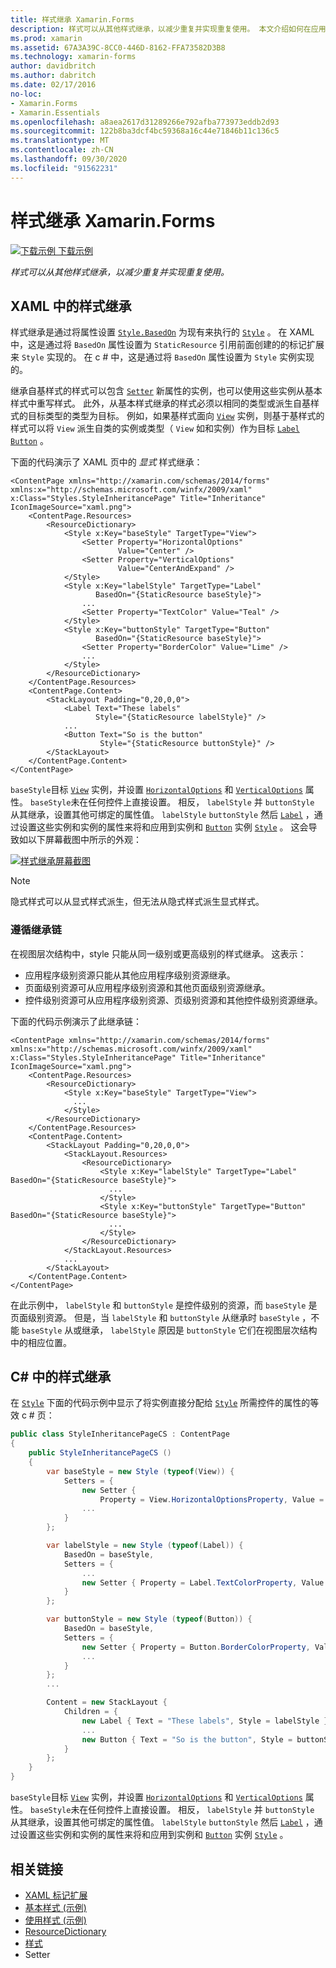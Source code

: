 ```yaml
---
title: 样式继承 Xamarin.Forms
description: 样式可以从其他样式继承，以减少重复并实现重复使用。 本文介绍如何在应用程序中执行样式继承 Xamarin.Forms 。
ms.prod: xamarin
ms.assetid: 67A3A39C-8CC0-446D-8162-FFA73582D3B8
ms.technology: xamarin-forms
author: davidbritch
ms.author: dabritch
ms.date: 02/17/2016
no-loc:
- Xamarin.Forms
- Xamarin.Essentials
ms.openlocfilehash: a8aea2617d31289266e792afba773973eddb2d93
ms.sourcegitcommit: 122b8ba3dcf4bc59368a16c44e71846b11c136c5
ms.translationtype: MT
ms.contentlocale: zh-CN
ms.lasthandoff: 09/30/2020
ms.locfileid: "91562231"
---
```

# <a name="style-inheritance-in-no-locxamarinforms"></a>样式继承 Xamarin.Forms

[![下载示例](~/media/shared/download.png) 下载示例](https://docs.microsoft.com/samples/xamarin/xamarin-forms-samples/userinterface-styles-basicstyles)

_样式可以从其他样式继承，以减少重复并实现重复使用。_

## <a name="style-inheritance-in-xaml"></a>XAML 中的样式继承

样式继承是通过将属性设置 [`Style.BasedOn`](xref:Xamarin.Forms.Style.BasedOn) 为现有来执行的 [`Style`](xref:Xamarin.Forms.Style) 。 在 XAML 中，这是通过将 `BasedOn` 属性设置为 `StaticResource` 引用前面创建的的标记扩展来 `Style` 实现的。 在 c # 中，这是通过将 `BasedOn` 属性设置为 `Style` 实例实现的。

继承自基样式的样式可以包含 [`Setter`](xref:Xamarin.Forms.Setter) 新属性的实例，也可以使用这些实例从基本样式中重写样式。 此外，从基本样式继承的样式必须以相同的类型或派生自基样式的目标类型的类型为目标。 例如，如果基样式面向 [`View`](xref:Xamarin.Forms.View) 实例，则基于基样式的样式可以将 `View` 派生自类的实例或类型（ `View` 如和实例）作为目标 [`Label`](xref:Xamarin.Forms.Label) [`Button`](xref:Xamarin.Forms.Button) 。

下面的代码演示了 XAML 页中的 *显式* 样式继承：

```xaml
<ContentPage xmlns="http://xamarin.com/schemas/2014/forms" xmlns:x="http://schemas.microsoft.com/winfx/2009/xaml" x:Class="Styles.StyleInheritancePage" Title="Inheritance" IconImageSource="xaml.png">
    <ContentPage.Resources>
        <ResourceDictionary>
            <Style x:Key="baseStyle" TargetType="View">
                <Setter Property="HorizontalOptions"
                        Value="Center" />
                <Setter Property="VerticalOptions"
                        Value="CenterAndExpand" />
            </Style>
            <Style x:Key="labelStyle" TargetType="Label"
                   BasedOn="{StaticResource baseStyle}">
                ...
                <Setter Property="TextColor" Value="Teal" />
            </Style>
            <Style x:Key="buttonStyle" TargetType="Button"
                   BasedOn="{StaticResource baseStyle}">
                <Setter Property="BorderColor" Value="Lime" />
                ...
            </Style>
        </ResourceDictionary>
    </ContentPage.Resources>
    <ContentPage.Content>
        <StackLayout Padding="0,20,0,0">
            <Label Text="These labels"
                   Style="{StaticResource labelStyle}" />
            ...
            <Button Text="So is the button"
                    Style="{StaticResource buttonStyle}" />
        </StackLayout>
    </ContentPage.Content>
</ContentPage>
```

`baseStyle`目标 [`View`](xref:Xamarin.Forms.View) 实例，并设置 [`HorizontalOptions`](xref:Xamarin.Forms.View.HorizontalOptions) 和 [`VerticalOptions`](xref:Xamarin.Forms.View.VerticalOptions) 属性。 `baseStyle`未在任何控件上直接设置。 相反， `labelStyle` 并 `buttonStyle` 从其继承，设置其他可绑定的属性值。 `labelStyle` `buttonStyle` 然后 [`Label`](xref:Xamarin.Forms.Label) ，通过设置这些实例和实例的属性来将和应用到实例和 [`Button`](xref:Xamarin.Forms.Button) 实例 [`Style`](xref:Xamarin.Forms.NavigableElement.Style) 。 这会导致如以下屏幕截图中所示的外观：

[![样式继承屏幕截图](inheritance-images/style-inheritance.png)](inheritance-images/style-inheritance-large.png#lightbox)

> [!NOTE]
> 隐式样式可以从显式样式派生，但无法从隐式样式派生显式样式。

### <a name="respecting-the-inheritance-chain"></a>遵循继承链

在视图层次结构中，style 只能从同一级别或更高级别的样式继承。 这表示：

- 应用程序级别资源只能从其他应用程序级别资源继承。
- 页面级别资源可从应用程序级别资源和其他页面级别资源继承。
- 控件级别资源可从应用程序级别资源、页级别资源和其他控件级别资源继承。

下面的代码示例演示了此继承链：

```xaml
<ContentPage xmlns="http://xamarin.com/schemas/2014/forms" xmlns:x="http://schemas.microsoft.com/winfx/2009/xaml" x:Class="Styles.StyleInheritancePage" Title="Inheritance" IconImageSource="xaml.png">
    <ContentPage.Resources>
        <ResourceDictionary>
            <Style x:Key="baseStyle" TargetType="View">
              ...
            </Style>
        </ResourceDictionary>
    </ContentPage.Resources>
    <ContentPage.Content>
        <StackLayout Padding="0,20,0,0">
            <StackLayout.Resources>
                <ResourceDictionary>
                    <Style x:Key="labelStyle" TargetType="Label" BasedOn="{StaticResource baseStyle}">
                      ...
                    </Style>
                    <Style x:Key="buttonStyle" TargetType="Button" BasedOn="{StaticResource baseStyle}">
                      ...
                    </Style>
                </ResourceDictionary>
            </StackLayout.Resources>
            ...
        </StackLayout>
    </ContentPage.Content>
</ContentPage>
```

在此示例中， `labelStyle` 和 `buttonStyle` 是控件级别的资源，而 `baseStyle` 是页面级别资源。 但是，当 `labelStyle` 和 `buttonStyle` 从继承时 `baseStyle` ，不能 `baseStyle` 从或继承， `labelStyle` 原因是 `buttonStyle` 它们在视图层次结构中的相应位置。

## <a name="style-inheritance-in-c35"></a>C&#35; 中的样式继承

在 [`Style`](xref:Xamarin.Forms.Style) 下面的代码示例中显示了将实例直接分配给 [`Style`](xref:Xamarin.Forms.NavigableElement.Style) 所需控件的属性的等效 c # 页：

```csharp
public class StyleInheritancePageCS : ContentPage
{
    public StyleInheritancePageCS ()
    {
        var baseStyle = new Style (typeof(View)) {
            Setters = {
                new Setter {
                    Property = View.HorizontalOptionsProperty, Value = LayoutOptions.Center    },
                ...
            }
        };

        var labelStyle = new Style (typeof(Label)) {
            BasedOn = baseStyle,
            Setters = {
                ...
                new Setter { Property = Label.TextColorProperty, Value = Color.Teal    }
            }
        };

        var buttonStyle = new Style (typeof(Button)) {
            BasedOn = baseStyle,
            Setters = {
                new Setter { Property = Button.BorderColorProperty, Value =    Color.Lime },
                ...
            }
        };
        ...

        Content = new StackLayout {
            Children = {
                new Label { Text = "These labels", Style = labelStyle },
                ...
                new Button { Text = "So is the button", Style = buttonStyle }
            }
        };
    }
}
```

`baseStyle`目标 [`View`](xref:Xamarin.Forms.View) 实例，并设置 [`HorizontalOptions`](xref:Xamarin.Forms.View.HorizontalOptions) 和 [`VerticalOptions`](xref:Xamarin.Forms.View.VerticalOptions) 属性。 `baseStyle`未在任何控件上直接设置。 相反， `labelStyle` 并 `buttonStyle` 从其继承，设置其他可绑定的属性值。 `labelStyle` `buttonStyle` 然后 [`Label`](xref:Xamarin.Forms.Label) ，通过设置这些实例和实例的属性来将和应用到实例和 [`Button`](xref:Xamarin.Forms.Button) 实例 [`Style`](xref:Xamarin.Forms.NavigableElement.Style) 。

## <a name="related-links"></a>相关链接

- [XAML 标记扩展](~/xamarin-forms/xaml/xaml-basics/xaml-markup-extensions.md)
- [基本样式 (示例) ](/samples/xamarin/xamarin-forms-samples/userinterface-styles-basicstyles)
- [使用样式 (示例) ](/samples/xamarin/xamarin-forms-samples/workingwithstyles)
- [ResourceDictionary](xref:Xamarin.Forms.ResourceDictionary)
- [样式](xref:Xamarin.Forms.Style)
- [](xref:Xamarin.Forms.Setter)Setter